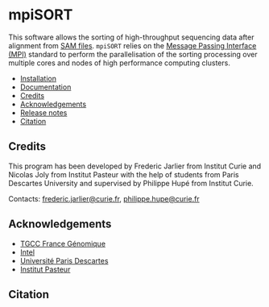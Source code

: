 # mpiSORT

This software allows the sorting of high-throughput sequencing data after alignment from [SAM files](https://samtools.github.io/hts-specs/). `mpiSORT` relies on the [Message Passing Interface (MPI)](https://en.wikipedia.org/wiki/Message_Passing_Interface) standard to perform the parallelisation of the sorting processing over multiple cores and nodes of high performance computing clusters.

* [Installation](docs/INSTALL.md)
* [Documentation](docs/README.md)
* [Credits](#credits)
* [Acknowledgements](#acknowledgements)
* [Release notes](CHANGELOG.md)
* [Citation](#citation)

## Credits

This program has been developed by Frederic Jarlier from Institut Curie and Nicolas Joly from Institut Pasteur with the help of students from Paris Descartes University and supervised by Philippe Hupé from Institut Curie.

Contacts: [frederic.jarlier@curie.fr](mailto:frederic.jarlier@curie.fr]), [philippe.hupe@curie.fr](mailto:frederic.jarlier@curie.fr])

## Acknowledgements

* [TGCC France Génomique](https://www.france-genomique.org/plateformes-et-equipements/plateforme-tgcc-arpajon/)
* [Intel](https://www.intel.fr/content/www/fr/fr/homepage.html)
* [Université Paris Descartes](https://u-paris.fr/en/498-2)
* [Institut Pasteur](https://www.pasteur.fr)

## Citation

